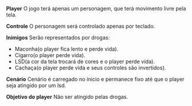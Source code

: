 **Player**
O jogo terá apenas um personagem, que terá movimento livre pela tela.

**Controle**
O personagem será controlado apenas por teclado.

**Inimigos**
Serão representados por drogas:
- Maconha(o player fica lento e perde vida).
- Cigarro(o player perde vida).
- LSD(a cor da tela trocará de cores e o player perde vida).
- Cachaça(o player perde vida e seus controles são invertidos).

**Cenário**
Cenário é carregado no ínicio e permanece fixo até que o player seja atingido por um lsd.

**Objetivo do player**
Não ser atingido pelas drogas.

